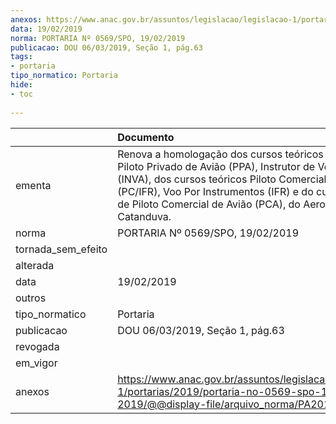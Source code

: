 ```yaml
---
anexos: https://www.anac.gov.br/assuntos/legislacao/legislacao-1/portarias/2019/portaria-no-0569-spo-19-02-2019/@@display-file/arquivo_norma/PA2019-0569.pdf
data: 19/02/2019
norma: PORTARIA Nº 0569/SPO, 19/02/2019
publicacao: DOU 06/03/2019, Seção 1, pág.63
tags:
- portaria
tipo_normatico: Portaria
hide: 
- toc 
 
---
```


|                    | Documento                                                                                                                                                                                                                                                                                 |
|:-------------------|:------------------------------------------------------------------------------------------------------------------------------------------------------------------------------------------------------------------------------------------------------------------------------------------|
| ementa             | Renova a homologação dos cursos teóricos e práticos de Piloto Privado de Avião (PPA), Instrutor de Voo Avião (INVA), dos cursos teóricos Piloto Comercial de Avião (PC/IFR), Voo Por Instrumentos (IFR) e do curso prático de Piloto Comercial de Avião (PCA), do Aeroclube de Catanduva. |
| norma              | PORTARIA Nº 0569/SPO, 19/02/2019                                                                                                                                                                                                                                                          |
| tornada_sem_efeito |                                                                                                                                                                                                                                                                                           |
| alterada           |                                                                                                                                                                                                                                                                                           |
| data               | 19/02/2019                                                                                                                                                                                                                                                                                |
| outros             |                                                                                                                                                                                                                                                                                           |
| tipo_normatico     | Portaria                                                                                                                                                                                                                                                                                  |
| publicacao         | DOU 06/03/2019, Seção 1, pág.63                                                                                                                                                                                                                                                           |
| revogada           |                                                                                                                                                                                                                                                                                           |
| em_vigor           |                                                                                                                                                                                                                                                                                           |
| anexos             | https://www.anac.gov.br/assuntos/legislacao/legislacao-1/portarias/2019/portaria-no-0569-spo-19-02-2019/@@display-file/arquivo_norma/PA2019-0569.pdf                                                                                                                                      |